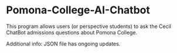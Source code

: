 # Pomona-College-AI-Chatbot

This program allows users (or perspective students) to ask the Cecil ChatBot admissions questions about Pomona College.

Additional info: JSON file has ongoing updates.
